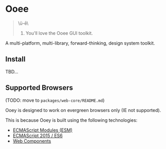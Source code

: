 # Ooee

> \ü-ē\
>
> 1. You'll love the Ooee GUI toolkit.


A multi-platform, multi-library, forward-thinking, design system toolkit.

## Install
TBD...


## Supported Browsers
(TODO: move to `packages/web-core/README.md`)

Ooey is designed to work on evergreen browsers only (IE not supported).

This is because Ooey is built using the following technologies:

* [ECMAScript Modules (ESM)](https://developer.mozilla.org/en-US/docs/Web/JavaScript/Guide/Modules)
* [ECMAScript 2015 / ES6](https://kangax.github.io/compat-table/es6/)
* [Web Components](https://developer.mozilla.org/en-US/docs/Web/Web_Components)

